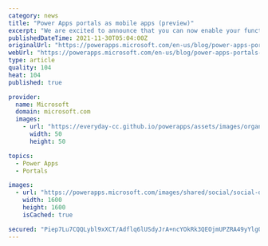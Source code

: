 ```yaml
---
category: news
title: "Power Apps portals as mobile apps (preview)"
excerpt: "We are excited to announce that you can now enable your functional portal as a progressive web app with native app like look &amp; feel right from portal studio in low code-no code fashion in just few steps."
publishedDateTime: 2021-11-30T05:04:00Z
originalUrl: "https://powerapps.microsoft.com/en-us/blog/power-apps-portals-as-mobile-apps-preview/"
webUrl: "https://powerapps.microsoft.com/en-us/blog/power-apps-portals-as-mobile-apps-preview/"
type: article
quality: 104
heat: 104
published: true

provider:
  name: Microsoft
  domain: microsoft.com
  images:
    - url: "https://everyday-cc.github.io/powerapps/assets/images/organizations/microsoft.com-50x50.jpg"
      width: 50
      height: 50

topics:
  - Power Apps
  - Portals

images:
  - url: "https://powerapps.microsoft.com/images/shared/social/social-default-image.png"
    width: 1600
    height: 1600
    isCached: true

secured: "Piep7Lu7CQQLybl9xXCT/Adflq6lUSdyJrA+ncYOkRk3QEOjmUPZRA49yYlg0zlHnY8PFY+I2DdUdQ3Gsq80nKg5bmzqAeQ/CA6MuLEd2Y+XE+BIvn/HZhnQ0vrWJKYo/UEv7kdKuSVPcpui7IpQ1wmyUqK7+y6Kn6AThqigCWS3YpuLhKAM2w1NAH+WvhNrpAH7IFopX+n0244Jq8OJyxKp6nho3CIpkh6OSSuLeQiIJnuR1w+VlzBdayzZX64UzmxfyWBVUdPh4HAYEt+6NzUCkUVJg8ht53LV9GhpvrElHXS7wjglAQ2tcqhjl2vB3kXrx1B3BND0MWHSbSY/AVbgWSdfNFmd5FYkKypIvtE=;z6jaSKoOgBh9APih6cH0EA=="
---
```


